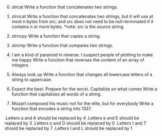 0. strcat
Write a function that concatenates two strings.

1. strncat
Write a function that concatenates two strings, but it will use at most n bytes from src; and
src does not need to be null-terminated if it contains n or more bytes.
*note: src is the source string.

2. strncpy
Write a function that copies a string.

3. strcmp
Write a function that compares two strings.

4. I am a kind of paranoid in reverse. I suspect people of plotting to make me happy
Write a function that reverses the content of an array of integers.

5. Always look up
Write a function that changes all lowercase letters of a string to uppercase.

6. Expect the best. Prepare for the worst. Capitalize on what comes
Write a function that capitalizes all words of a string.

7. Mozart composed his music not for the elite, but for everybody
Write a function that encodes a string into 1337.

.Letters a and A should be replaced by 4
.Letters e and E should be replaced by 3
.Letters o and O should be replaced by 0
.Letters t and T should be replaced by 7
.Letters l and L should be replaced by 1

